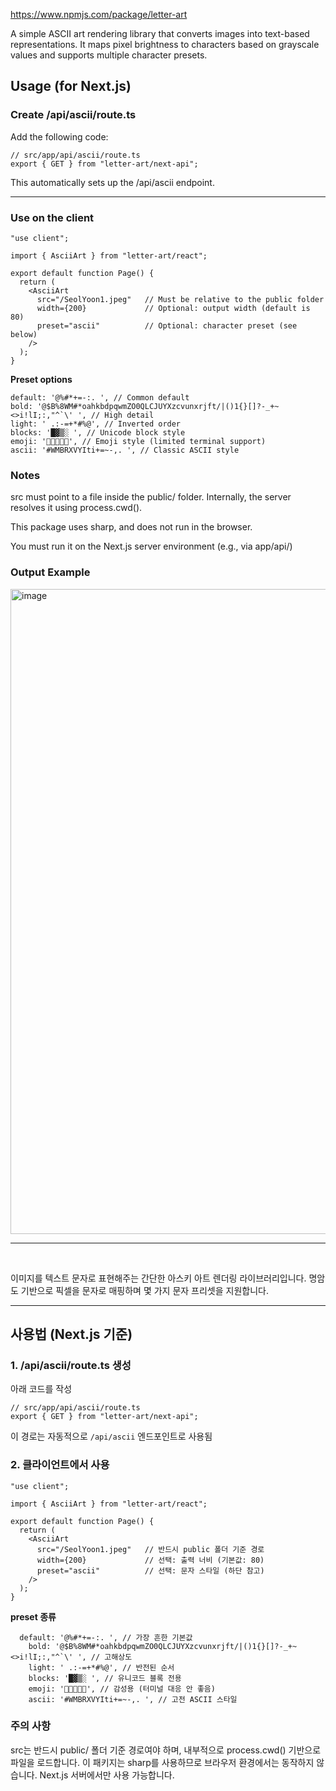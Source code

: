 https://www.npmjs.com/package/letter-art

A simple ASCII art rendering library that converts images into text-based representations.
It maps pixel brightness to characters based on grayscale values and supports multiple character presets.

## Usage (for Next.js)

### Create /api/ascii/route.ts

Add the following code:
```
// src/app/api/ascii/route.ts
export { GET } from "letter-art/next-api";
```
This automatically sets up the /api/ascii endpoint.

---

### Use on the client

```
"use client";

import { AsciiArt } from "letter-art/react";

export default function Page() {
  return (
    <AsciiArt
      src="/SeolYoon1.jpeg"   // Must be relative to the public folder
      width={200}             // Optional: output width (default is 80)
      preset="ascii"          // Optional: character preset (see below)
    />
  );
}
```

**Preset options**
```
default: '@%#*+=-:. ', // Common default
bold: '@$B%8WM#*oahkbdpqwmZO0QLCJUYXzcvunxrjft/|()1{}[]?-_+~<>i!lI;:,"^`\' ', // High detail
light: ' .:-=+*#%@', // Inverted order
blocks: '█▓▒░ ', // Unicode block style
emoji: '🤍🩶🩶🤎🖤', // Emoji style (limited terminal support)
ascii: '#WMBRXVYIti+=~-,. ', // Classic ASCII style
```

### Notes

src must point to a file inside the public/ folder.
Internally, the server resolves it using process.cwd().

This package uses sharp, and does not run in the browser.

You must run it on the Next.js server environment (e.g., via app/api/)

### Output Example

<img width="1032" alt="image" src="https://github.com/user-attachments/assets/9ea431ca-7970-426f-aa63-cc5e90754ff7" />

<br />

---

<br />

이미지를 텍스트 문자로 표현해주는 간단한 아스키 아트 렌더링 라이브러리입니다. 
명암도 기반으로 픽셀을 문자로 매핑하며 몇 가지 문자 프리셋을 지원합니다.

---

## 사용법 (Next.js 기준)
### 1. /api/ascii/route.ts 생성
아래 코드를 작성
```
// src/app/api/ascii/route.ts
export { GET } from "letter-art/next-api";
```
이 경로는 자동적으로 `/api/ascii` 엔드포인트로 사용됨

### 2. 클라이언트에서 사용
```
"use client";

import { AsciiArt } from "letter-art/react";

export default function Page() {
  return (
    <AsciiArt
      src="/SeolYoon1.jpeg"   // 반드시 public 폴더 기준 경로
      width={200}             // 선택: 출력 너비 (기본값: 80)
      preset="ascii"          // 선택: 문자 스타일 (하단 참고)
    />
  );
}

```

**preset 종류**
```
  default: '@%#*+=-:. ', // 가장 흔한 기본값
    bold: '@$B%8WM#*oahkbdpqwmZO0QLCJUYXzcvunxrjft/|()1{}[]?-_+~<>i!lI;:,"^`\' ', // 고해상도
    light: ' .:-=+*#%@', // 반전된 순서
    blocks: '█▓▒░ ', // 유니코드 블록 전용
    emoji: '🤍🩶🩶🤎🖤', // 감성용 (터미널 대응 안 좋음)
    ascii: '#WMBRXVYIti+=~-,. ', // 고전 ASCII 스타일
```

### 주의 사항

src는 반드시 public/ 폴더 기준 경로여야 하며, 내부적으로 process.cwd() 기반으로 파일을 로드합니다.
이 패키지는 sharp를 사용하므로 브라우저 환경에서는 동작하지 않습니다.
Next.js 서버에서만 사용 가능합니다.





